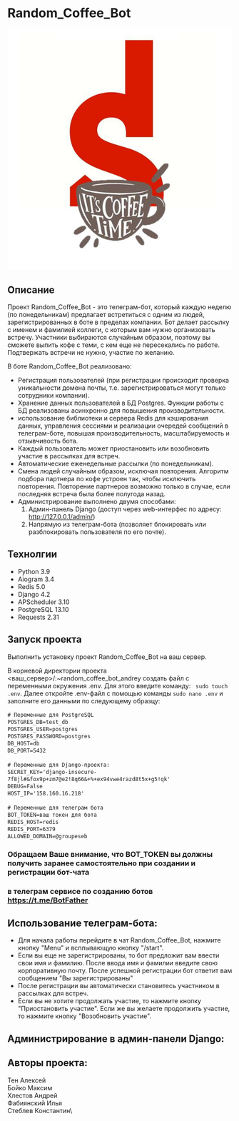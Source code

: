 # Random_Coffee_Bot
![screenshot](logo.jpg)

## Описание
Проект Random_Coffee_Bot - это телеграм-бот, который каждую неделю (по понедельникам) предлагает встретиться с одним из людей, зарегистрированных в боте в пределах компании.
Бот делает рассылку с именем и фамилией коллеги, с которым вам нужно организовать встречу. Участники выбираются случайным образом, поэтому вы сможете выпить кофе с теми, с кем еще не пересекались по работе. Подтвержать встречи не нужно, участие по желанию.

В боте Random_Coffee_Bot реализовано:
- Регистрация пользователей (при регистрации происходит проверка уникальности домена почты, т.е. зарегистрироваться могут только сотрудники компании).
- Хранение данных пользователей в БД Postgres. Функции работы с БД реализованы асинхронно для повышения производительности.
- использование библиотеки и сервера Redis для кэширования данных, управления сессиями и реализации очередей сообщений в телеграм-боте, повышая производительность, масштабируемость и отзывчивость бота.
- Каждый пользователь может приостановить или возобновить участие в рассылках для встреч.
- Автоматические еженедельные рассылки (по понедельникам).
- Смена людей случайным образом, исключая повторения. Алгоритм подбора партнера по кофе устроен так, чтобы исключить повторения. Повторение партнеров возможно только в случае, если последняя встреча была более полугода назад.
- Администрирование выполнено двумя способами:
  1. Админ-панель Django (доступ через web-интерфес по адресу: http://127.0.0.1/admin/)
  2. Напрямую из телеграм-бота (позволяет блокировать или разблокировать пользователя по его почте).

## Технолгии
- Python 3.9
- Aiogram 3.4
- Redis 5.0
- Django 4.2
- APScheduler 3.10
- PostgreSQL 13.10
- Requests 2.31

## Запуск проекта
Выполнить установку проект Random_Coffee_Bot на ваш сервер.

В корневой директории проекта <ваш_сервер>/:~random_coffee_bot_andrey создать файл с переменными окружения .env.
Для этого введите команду: ``` sudo touch .env```.
Далее откройте .env-файл с помощью команды ```sudo nano .env``` и заполните его данными по следующему образцу:

```
# Переменные для PostgreSQL
POSTGRES_DB=test_db
POSTGRES_USER=postgres
POSTGRES_PASSWORD=postgres
DB_HOST=db
DB_PORT=5432

# Переменные для Django-проекта:
SECRET_KEY='django-insecure-7f8jl#&fox9p+zm7@e2!8q66&+%+ex94vwe4razd8t5x+g5!qk'
DEBUG=False
HOST_IP='158.160.16.218'

# Переменные для телеграм ботa
BOT_TOKEN=ваш токен для бота
REDIS_HOST=redis
REDIS_PORT=6379
ALLOWED_DOMAIN=@groupeseb
```

### Обращаем Ваше внимание, что BOT_TOKEN вы должны получить заранее самостоятельно при создании и регистрации бот-чата
### в телеграм сервисе по созданию ботов https://t.me/BotFather

## Использование телеграм-бота:
- Для начала работы перейдите в чат Random_Coffee_Bot, нажмите кнопку "Menu" и всплывающую кнопку "/start".
- Если вы еще не зарегистрированы, то бот предложит вам ввести свои имя и фамилию. После ввода имя и фамилии введите свою корпоративную почту. После успешной регистрации бот ответит вам сообщением "Вы зарегистрированы"
- После регистрации вы автоматически становитесь участником в рассылках для встреч.
- Если вы не хотите продолжать участие, то нажмите кнопку "Приостановить участие". Если же вы желаете продолжить участие, то нажмите кнопку "Возобновить участие".

## Администрирование в админ-панели Django:


## Авторы проекта:
Тен Алексей\
Бойко Максим\
Хлестов Андрей\
Фабиянский Илья\
Стеблев Константин\
